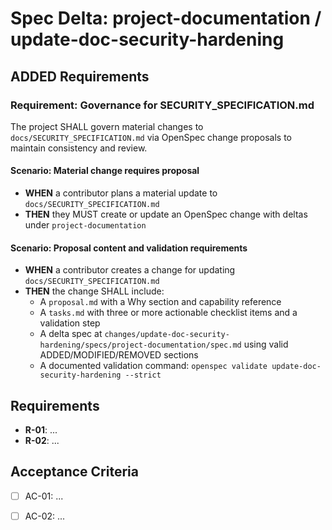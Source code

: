 # Spec Delta: project-documentation / update-doc-security-hardening

## ADDED Requirements

### Requirement: Governance for SECURITY_SPECIFICATION.md

The project SHALL govern material changes to `docs/SECURITY_SPECIFICATION.md` via OpenSpec change proposals to maintain consistency and review.

#### Scenario: Material change requires proposal

- **WHEN** a contributor plans a material update to `docs/SECURITY_SPECIFICATION.md`
- **THEN** they MUST create or update an OpenSpec change with deltas under `project-documentation`

#### Scenario: Proposal content and validation requirements

- **WHEN** a contributor creates a change for updating `docs/SECURITY_SPECIFICATION.md`
- **THEN** the change SHALL include:
	- A `proposal.md` with a Why section and capability reference
	- A `tasks.md` with three or more actionable checklist items and a validation step
	- A delta spec at `changes/update-doc-security-hardening/specs/project-documentation/spec.md` using valid ADDED/MODIFIED/REMOVED sections
	- A documented validation command: `openspec validate update-doc-security-hardening --strict`

## Requirements

- **R-01**: ...
- **R-02**: ...


## Acceptance Criteria

- [ ] AC-01: ...
- [ ] AC-02: ...

